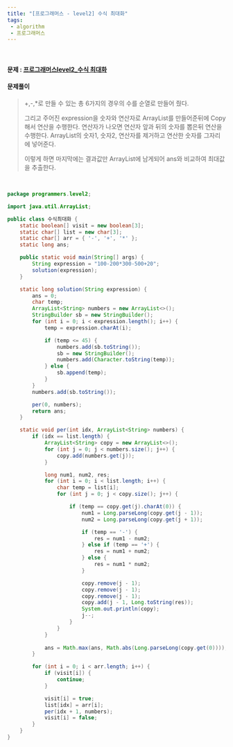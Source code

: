 ```yaml
---
title: "[프로그래머스 - level2] 수식 최대화"
tags:
 - algorithm
 - 프로그래머스
---
```




<br/>

#### 문제 : <a href="https://programmers.co.kr/learn/courses/30/lessons/67257">프로그래머스level2_수식 최대화</a>

#### 문제풀이

> +,-,*로 만들 수 있는 총 6가지의 경우의 수를 순열로 만들어 줬다.
>
> 그리고 주어진 expression을 숫자와 연산자로 ArrayList를 만들어준뒤에 Copy해서 연산을 수행한다. 연산자가 나오면 연산자 앞과 뒤의 숫자를 뽑은뒤 연산을 수행한다.  ArrayList의 숫자1, 숫자2, 연산자를 제거하고 연산한 숫자를 그자리에 넣어준다.
>
> 이렇게 하면 마지막에는 결과값만 ArrayList에 남게되어 ans와 비교하여 최대값을 추출한다.

<br/>

```java
package programmers.level2;

import java.util.ArrayList;

public class 수식최대화 {
	static boolean[] visit = new boolean[3];
	static char[] list = new char[3];
	static char[] arr = { '-', '+', '*' };
	static long ans;

	public static void main(String[] args) {
		String expression = "100-200*300-500+20";
		solution(expression);
	}

	static long solution(String expression) {
		ans = 0;
		char temp;
		ArrayList<String> numbers = new ArrayList<>();
		StringBuilder sb = new StringBuilder();
		for (int i = 0; i < expression.length(); i++) {
			temp = expression.charAt(i);

			if (temp <= 45) {
				numbers.add(sb.toString());
				sb = new StringBuilder();
				numbers.add(Character.toString(temp));
			} else {
				sb.append(temp);
			}
		}
		numbers.add(sb.toString());

		per(0, numbers);
		return ans;
	}

	static void per(int idx, ArrayList<String> numbers) {
		if (idx == list.length) {
			ArrayList<String> copy = new ArrayList<>();
			for (int j = 0; j < numbers.size(); j++) {
				copy.add(numbers.get(j));
			}

			long num1, num2, res;
			for (int i = 0; i < list.length; i++) {
				char temp = list[i];
				for (int j = 0; j < copy.size(); j++) {

					if (temp == copy.get(j).charAt(0)) {
						num1 = Long.parseLong(copy.get(j - 1));
						num2 = Long.parseLong(copy.get(j + 1));

						if (temp == '-') {
							res = num1 - num2;
						} else if (temp == '+') {
							res = num1 + num2;
						} else {
							res = num1 * num2;
						}

						copy.remove(j - 1);
						copy.remove(j - 1);
						copy.remove(j - 1);
						copy.add(j - 1, Long.toString(res));
						System.out.println(copy);
						j--;
					}
				}
			}
			
			ans = Math.max(ans, Math.abs(Long.parseLong(copy.get(0))));
		}

		for (int i = 0; i < arr.length; i++) {
			if (visit[i]) {
				continue;
			}

			visit[i] = true;
			list[idx] = arr[i];
			per(idx + 1, numbers);
			visit[i] = false;
		}
	}
}
```

